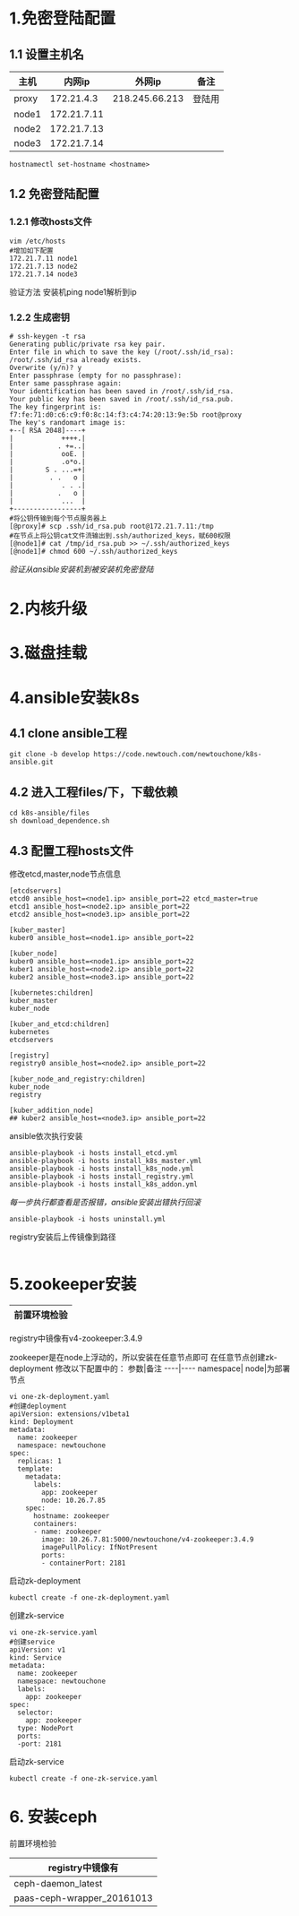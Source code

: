 # 1.免密登陆配置
## 1.1 设置主机名

主机|内网ip|外网ip|备注
-----|-----|-----|-----
proxy|172.21.4.3|218.245.66.213|登陆用
node1|172.21.7.11||
node2|172.21.7.13||
node3|172.21.7.14||
```
hostnamectl set-hostname <hostname>
```
## 1.2 免密登陆配置
### 1.2.1 修改hosts文件
```
vim /etc/hosts
#增加如下配置
172.21.7.11 node1
172.21.7.13 node2
172.21.7.14 node3
```
验证方法 安装机ping node1解析到ip
### 1.2.2 生成密钥
```
# ssh-keygen -t rsa
Generating public/private rsa key pair.
Enter file in which to save the key (/root/.ssh/id_rsa): 
/root/.ssh/id_rsa already exists.
Overwrite (y/n)? y
Enter passphrase (empty for no passphrase): 
Enter same passphrase again: 
Your identification has been saved in /root/.ssh/id_rsa.
Your public key has been saved in /root/.ssh/id_rsa.pub.
The key fingerprint is:
f7:fe:71:d0:c6:c9:f0:8c:14:f3:c4:74:20:13:9e:5b root@proxy
The key's randomart image is:
+--[ RSA 2048]----+
|            ++++.|
|           . +=..|
|            ooE. |
|            .o*o.|
|        S . ...=+|
|         . .   o |
|            . . .|
|           .   o |
|            ...  |
+-----------------+
#将公钥传输到每个节点服务器上
[@proxy]# scp .ssh/id_rsa.pub root@172.21.7.11:/tmp
#在节点上将公钥cat文件流输出到.ssh/authorized_keys，赋600权限
[@node1]# cat /tmp/id_rsa.pub >> ~/.ssh/authorized_keys
[@node1]# chmod 600 ~/.ssh/authorized_keys
```
*验证从ansible安装机到被安装机免密登陆*
# 2.内核升级

# 3.磁盘挂载

# 4.ansible安装k8s
## 4.1 clone ansible工程
```
git clone -b develop https://code.newtouch.com/newtouchone/k8s-ansible.git
```
## 4.2 进入工程files/下，下载依赖
```
cd k8s-ansible/files
sh download_dependence.sh
```
## 4.3 配置工程hosts文件
修改etcd,master,node节点信息
```
[etcdservers]
etcd0 ansible_host=<node1.ip> ansible_port=22 etcd_master=true
etcd1 ansible_host=<node2.ip> ansible_port=22
etcd2 ansible_host=<node3.ip> ansible_port=22

[kuber_master]
kuber0 ansible_host=<node1.ip> ansible_port=22

[kuber_node]
kuber0 ansible_host=<node1.ip> ansible_port=22
kuber1 ansible_host=<node2.ip> ansible_port=22
kuber2 ansible_host=<node3.ip> ansible_port=22

[kubernetes:children]
kuber_master
kuber_node

[kuber_and_etcd:children]
kubernetes
etcdservers

[registry]
registry0 ansible_host=<node2.ip> ansible_port=22

[kuber_node_and_registry:children]
kuber_node
registry

[kuber_addition_node]
## kuber2 ansible_host=<node3.ip> ansible_port=22
```
ansible依次执行安装
```
ansible-playbook -i hosts install_etcd.yml
ansible-playbook -i hosts install_k8s_master.yml
ansible-playbook -i hosts install_k8s_node.yml
ansible-playbook -i hosts install_registry.yml
ansible-playbook -i hosts install_k8s_addon.yml
```
*每一步执行都查看是否报错，ansible安装出错执行回滚*
```
ansible-playbook -i hosts uninstall.yml
```
registry安装后上传镜像到路径
```
```

# 5.zookeeper安装
前置环境检验|
-----|
registry中镜像有v4-zookeeper:3.4.9 

zookeeper是在node上浮动的，所以安装在任意节点即可
在任意节点创建zk-deployment
修改以下配置中的：
参数|备注
----|----
namespace|
node|为部署节点
```
vi one-zk-deployment.yaml
#创建deployment
apiVersion: extensions/v1beta1
kind: Deployment
metadata:
  name: zookeeper
  namespace: newtouchone
spec:
  replicas: 1
  template:
    metadata:
      labels:
        app: zookeeper
        node: 10.26.7.85
    spec:
      hostname: zookeeper
      containers:
      - name: zookeeper
        image: 10.26.7.81:5000/newtouchone/v4-zookeeper:3.4.9 
        imagePullPolicy: IfNotPresent
        ports:
        - containerPort: 2181
```
启动zk-deployment
```
kubectl create -f one-zk-deployment.yaml
```
创建zk-service
```
vi one-zk-service.yaml
#创建service
apiVersion: v1
kind: Service
metadata:
  name: zookeeper
  namespace: newtouchone
  labels:
    app: zookeeper
spec:
  selector:
    app: zookeeper
  type: NodePort
  ports:
  -port: 2181 
```
启动zk-service
```
kubectl create -f one-zk-service.yaml
```
# 6. 安装ceph

前置环境检验

|registry中镜像有|
|-----|
|ceph-daemon_latest|
|paas-ceph-wrapper_20161013|